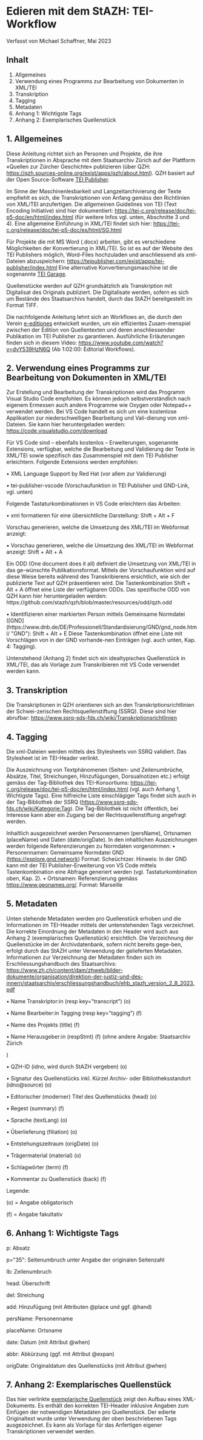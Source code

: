 # Edieren mit dem StAZH: TEI-Workflow

Verfasst von Michael Schaffner, Mai 2023

## Inhalt

1. Allgemeines	
2. Verwendung eines Programms zur Bearbeitung von Dokumenten in XML/TEI	
3. Transkription	
4. Tagging	
5. Metadaten	
6. Anhang 1: Wichtigste Tags	
7. Anhang 2: Exemplarisches Quellenstück	



## 1. Allgemeines	

Diese Anleitung richtet sich an Personen und Projekte, die ihre Transkriptionen in Absprache mit dem Staatsarchiv Zürich auf der Plattform «Quellen zur Zürcher Geschichte» publizieren (über QZH: https://qzh.sources-online.org/exist/apps/qzh/about.html). QZH basiert auf der Open Source-Software [TEI Publisher](https://teipublisher.com/index.html/ "TEI Publisher").

Im Sinne der Maschinenlesbarkeit und Langzeitarchivierung der Texte empfiehlt es sich, die Transkriptionen von Anfang gemäss den Richtlinien von XML/TEI anzufertigen. Die allgemeinen Guidelines von TEI (Text Encoding Initiative) sind hier dokumentiert: https://tei-c.org/release/doc/tei-p5-doc/en/html/index.html (für weitere Infos vgl. unten, Abschnitte 3 und 4). Eine allgemeine Einführung in XML/TEI findet sich hier: https://tei-c.org/release/doc/tei-p5-doc/es/html/SG.html

Für Projekte die mit MS Word (.docx) arbeiten, gibt es verschiedene Möglichkeiten der Konvertierung in XML/TEI. So ist es auf der Website des TEI Publishers möglich, Word-Files hochzuladen und anschliessend als xml-Dateien abzuspeichern: https://teipublisher.com/exist/apps/tei-publisher/index.html Eine alternative Konvertierungsmaschine ist die sogenannte [TEI Garage](https://teigarage.tei-c.org/ "TEI Garage").



Quellenstücke werden auf QZH grundsätzlich als Transkription mit Digitalisat des Originals publiziert. Die Digitalisate werden, sofern es sich um Bestände des Staatsarchivs handelt, durch das StAZH bereitgestellt im Format TIFF. 

Die nachfolgende Anleitung lehnt sich an Workflows an, die durch den Verein [e-editiones](https://www.e-editiones.org/ "e-editiones") entwickelt wurden, um ein effizientes Zusam-menspiel zwischen der Edition von Quellentexten und deren anschliessender Publikation im TEI Publisher zu garantieren. Ausführliche Erläuterungen finden sich in diesem Video: https://www.youtube.com/watch?v=dyY539HzN6Q (Ab 1:02:00: Editorial Workflows).


## 2. Verwendung eines Programms zur Bearbeitung von Dokumenten in XML/TEI	

Zur Erstellung und Bearbeitung der Transkriptionen wird das Programm Visual Studio Code empfohlen. Es können jedoch selbstverständlich nach eigenem Ermessen auch andere Programme wie Oxygen oder Notepad++ verwendet werden. Bei VS Code handelt es sich um eine kostenlose Applikation zur niederschwelligen Bearbeitung und Vali-dierung von xml-Dateien. Sie kann hier heruntergeladen werden: https://code.visualstudio.com/download

Für VS Code sind – ebenfalls kostenlos – Erweiterungen, sogenannte Extensions, verfügbar, welche die Bearbeitung und Validierung der Texte in XML/TEI sowie spezifisch das Zusammenspiel mit dem TEI Publisher erleichtern. 
Folgende Extensions werden empfohlen: 
<p>•	XML Language Support by Red Hat (vor allem zur Validierung)</p>
<p>•	tei-publisher-vscode (Vorschaufunktion in TEI Publisher und GND-Link, vgl. unten)</p>

Folgende Tastaturkombinationen in VS Code erleichtern das Arbeiten:

<p>•	xml formatieren für eine übersichtliche Darstellung: Shift + Alt + F</p>
    Vorschau generieren, welche die Umsetzung des XML/TEI im Webformat anzeigt:
<p>•	 Vorschau generieren, welche die Umsetzung des XML/TEI im Webformat anzeigt: Shift + Alt + A</p>
   <p> Ein ODD (One document does it all) definiert die Umsetzung von XML/TEI in das ge-wünschte Publikationsformat. Mittels der Vorschaufunktion wird auf diese Weise bereits während des Transkribierens ersichtlich, wie sich der publizierte Text auf QZH präsentieren wird. Die Tastenkombination Shift + Alt + A öffnet eine Liste der verfügbaren ODDs. Das spezifische ODD von QZH kann hier heruntergeladen werden: https://github.com/stazh/qzh/blob/master/resources/odd/qzh.odd</p>
<p>•	Identifizieren einer markierten Person mittels Gemeinsame Normdatei ([GND](https://www.dnb.de/DE/Professionell/Standardisierung/GND/gnd_node.html/ "GND"):
    Shift + Alt + E
    Diese Tastenkombination öffnet eine Liste mit Vorschlägen von in der GND vorhande-nen Einträgen (vgl. auch unten, Kap. 4: Tagging).</p>

Untenstehend (Anhang 2) findet sich ein idealtypisches Quellenstück in XML/TEI, das als Vorlage zum Transkribieren mit VS Code verwendet werden kann.


## 3. Transkription

Die Transkriptionen in QZH orientieren sich an den Transkriptionsrichtlinien der Schwei-zerischen Rechtsquellenstiftung (SSRQ). Diese sind hier abrufbar: https://www.ssrq-sds-fds.ch/wiki/Transkriptionsrichtlinien

## 4. Tagging 

Die xml-Dateien werden mittels des Stylesheets von SSRQ validiert. Das Stylesheet ist im TEI-Header verlinkt. 

Die Auszeichnung von Textphänomenen (Seiten- und Zeilenumbrüche, Absätze, Titel, Streichungen, Hinzufügungen, Dorsualnotizen etc.) erfolgt gemäss der Tag-Bibliothek des TEI-Konsortiums: https://tei-c.org/release/doc/tei-p5-doc/en/html/index.html (vgl. auch Anhang 1, Wichtigste Tags). Eine hilfreiche Liste einschlägiger Tags findet sich auch in der Tag-Bibliothek der SSRQ (https://www.ssrq-sds-fds.ch/wiki/Kategorie:Tag). Die Tag-Bibliothek ist nicht öffentlich, bei Interesse kann aber ein Zugang bei der Rechtsquellenstiftung angefragt werden.

Inhaltlich ausgezeichnet werden Personennamen (persName), Ortsnamen (placeName) und Daten (date/origDate). In den inhaltlichen Auszeichnungen werden folgende Referenzierungen zu Normdaten vorgenommen: 
•	Personennamen: Gemeinsame Normdatei GND (https://explore.gnd.network)
Format: <persName ref="GND_1089527993">Scheüchtzer</persName>. Hinweis: In der GND kann mit der TEI Publisher-Erweiterung von VS Code mittels Tastenkombination eine Abfrage generiert werden (vgl. Tastaturkombination oben, Kap. 2). 
•	Ortsnamen: Referenzierung gemäss https://www.geonames.org/. Format: <placeName ref="LOC_43.29695_5.38107">Marseille</placeName>


## 5. Metadaten

Unten stehende Metadaten werden pro Quellenstück erhoben und die Informationen im TEI-Header mittels der untenstehenden Tags verzeichnet. Die korrekte Einordnung der Metadaten in den Header wird auch aus Anhang 2 (exemplarisches Quellenstück) ersichtlich.
Die Verzeichnung der Quellenstücke im der Archivdatenbank, sofern nicht bereits gege-ben, erfolgt durch das StAZH unter Verwendung der gelieferten Metadaten. Informationen zur Verzeichnung der Metadaten finden sich im Erschliessungshandbuch des Staatsarchivs: https://www.zh.ch/content/dam/zhweb/bilder-dokumente/organisation/direktion-der-justiz-und-des-innern/staatsarchiv/erschliessungshandbuch/ehb_stazh_version_2_8_2023.pdf

<p>•	Name Transkriptor:in (resp key="transcript") (o)</p>
<p>•	Name Bearbeiter:in Tagging (resp key="tagging") (f)</p>
<p>•	Name des Projekts (title) (f) </p>
<p>•	Name Herausgeber:in (respStmt) (f) (ohne andere Angabe: Staatsarchiv Zürich</p>)
<p>•	QZH-ID (idno, wird durch StAZH vergeben) (o)</p>
<p>•	Signatur des Quellenstücks inkl. Kürzel Archiv- oder Bibliotheksstandort (idno@source) (o)</p>
<p>•	Editorischer (moderner) Titel des Quellenstücks (head) (o)</p>
<p>•	Regest (summary) (f)</p>
<p>•	Sprache (textLang) (o)</p>
<p>•	Überlieferung (filiation) (o)</p>
<p>•	Entstehungszeitraum (origDate) (o)</p>
<p>•	Trägermaterial (material) (o)</p>
<p>•	<ref target="https://www.zh.ch/content/dam/zhweb/bilder-dokumente/organisation/direktion-der-justiz-und-des-innern/staatsarchiv/erschliessungshandbuch/kap_3_4_2_11_schlagwoerter_Excel_V12_2022.pdf">Schlagwörter</ref> (term) (f)</p>
<p>•	Kommentar zu Quellenstück (back) (f)</p>

Legende:
<p>(o) = Angabe obligatorisch</p>
<p>(f) = Angabe fakultativ</p>


## 6. Anhang 1: Wichtigste Tags

<p>p: Absatz </p>
<p>p="35": Seitenumbruch unter Angabe der originalen Seitenzahl </p>
<p>lb: Zeilenumbruch</p>
<p>head: Überschrift</p>
<p>del: Streichung</p>
<p>add: Hinzufügung (mit Attributen @place und ggf. @hand)</p>
<p>persName: Personenname</p>
<p>placeName: Ortsname</p>
<p>date: Datum (mit Attribut @when)</p>
<p>abbr: Abkürzung (ggf. mit Attribut @expan) </p>
<p>origDate: Originaldatum des Quellenstücks (mit Attribut @when)</p>



## 7. Anhang 2: Exemplarisches Quellenstück

Das hier verlinkte <a href target="https://github.com/stazh/qzh/blob/master/documentation/Edieren_in_XML_TEI_Workflow/QZH_Beispielquelle.xml">exemplarische Quellenstück</a> zeigt den Aufbau eines XML-Dokuments. Es enthält den korrekten TEI-Header inklusive Angaben zum Einfügen der notwendigen Metadaten pro Quellenstück. Der edierte Originaltext wurde unter Verwendung der oben beschriebenen Tags ausgezeichnet. Es kann als Vorlage für das Anfertigen eigener Transkriptionen verwendet werden.


[image-2]:	Bildschirmfoto%202022-10-04%20um%2009.31.02.png
[image-3]:	Bildschirmfoto%202022-09-27%20um%2013.14.06.png
[image-4]:	Bildschirmfoto%202022-09-27%20um%2013.16.33.png
[image-5]:	Bildschirmfoto%202022-09-16%20um%2014.01.02.png
[image-6]:	Bildschirmfoto%202022-09-16%20um%2014.01.25.png
[image-7]:	Bildschirmfoto%202022-09-27%20um%2013.18.33.png
[image-8]:	DraggedImage.jpg
[image-9]:	DraggedImage-1.jpg
[image-10]:	DraggedImage-2.jpg
[image-11]:	Bildschirmfoto%202022-10-03%20um%2014.02.05.png
[image-12]:	Bildschirmfoto%202022-10-03%20um%2014.03.08.png
[image-13]:	Bildschirmfoto%202022-10-03%20um%2015.02.30.png
[image-14]:	Bildschirmfoto%202022-10-03%20um%2013.58.10.png
[image-15]:	DraggedImage-3.jpg
[image-16]:	Bildschirmfoto%202022-10-03%20um%2013.58.35.png
[image-17]:	Bildschirmfoto%202022-09-27%20um%2011.25.11.png
[image-18]:	Bildschirmfoto%202022-10-04%20um%2008.53.21.png
[image-19]:	Bildschirmfoto%202022-10-04%20um%2008.53.43.png
[image-20]:	Bildschirmfoto%202022-10-04%20um%2009.33.37.png
[image-21]:	DraggedImage-4.jpg
[image-22]:	DraggedImage-5.jpg
[image-23]:	Bildschirmfoto%202022-10-04%20um%2009.39.39.png
[image-24]:	Bildschirmfoto%202022-09-20%20um%2011.25.30.png
[image-25]:	Bildschirmfoto%202022-09-20%20um%2012.32.04.png
[image-26]:	Bildschirmfoto%202022-09-27%20um%2011.37.39.png
[image-27]:	Bildschirmfoto%202022-09-27%20um%2011.40.41.png
[image-28]:	Bildschirmfoto%202022-09-27%20um%2011.43.06.png
[image-29]:	Bildschirmfoto%202022-09-27%20um%2011.50.13.png
[image-30]:	Bildschirmfoto%202022-09-27%20um%2011.52.04.png
[image-31]:	Bildschirmfoto%202022-09-27%20um%2011.53.41.png
[image-32]:	Bildschirmfoto%202022-09-27%20um%2011.55.37.png
[image-33]:	Bildschirmfoto%202022-10-04%20um%2009.42.26.png
[image-34]:	Bildschirmfoto%202022-09-27%20um%2012.03.19.png
[image-35]:	Bildschirmfoto%202022-10-04%20um%2009.43.31.png

